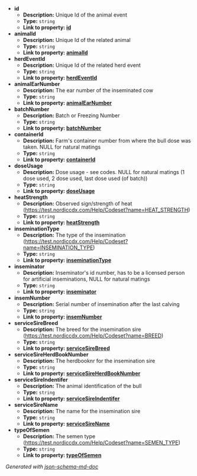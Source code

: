  - <b id="#/properties/id">id</b>
	 - **Description:** Unique Id of the animal event
	 - **Type:** `string`
	 - <b id="idid">Link to property: [id](#id)</b>
 - <b id="#/properties/animalId">animalId</b>
	 - **Description:** Unique Id of the related animal
	 - **Type:** `string`
	 - <b id="animalidanimalid">Link to property: [animalId](#animalId)</b>
 - <b id="#/properties/herdEventId">herdEventId</b>
	 - **Description:** Unique Id of the related herd event
	 - **Type:** `string`
	 - <b id="herdeventidherdeventid">Link to property: [herdEventId](#herdEventId)</b>
 - <b id="#/properties/animalEarNumber">animalEarNumber</b>
	 - **Description:** The ear number of the inseminated cow
	 - **Type:** `string`
	 - <b id="animalearnumberanimalearnumber">Link to property: [animalEarNumber](#animalEarNumber)</b>
 - <b id="#/properties/batchNumber">batchNumber</b>
	 - **Description:** Batch or Freezing Number
	 - **Type:** `string`
	 - <b id="batchnumberbatchnumber">Link to property: [batchNumber](#batchNumber)</b>
 - <b id="#/properties/containerId">containerId</b>
	 - **Description:** Farm's container number from where the bull dose was taken. NULL for natural matings
	 - **Type:** `string`
	 - <b id="containeridcontainerid">Link to property: [containerId](#containerId)</b>
 - <b id="#/properties/doseUsage">doseUsage</b>
	 - **Description:** Dose usage - see codes. NULL for natural matings (1 dose used, 2 dose used, last dose used (of batch))
	 - **Type:** `string`
	 - <b id="doseusagedoseusage">Link to property: [doseUsage](#doseUsage)</b>
 - <b id="#/properties/heatStrength">heatStrength</b>
	 - **Description:** Observed sign/strength of heat (https://test.nordiccdx.com/Help/Codeset?name=HEAT_STRENGTH)
	 - **Type:** `string`
	 - <b id="heatstrengthheatstrength">Link to property: [heatStrength](#heatStrength)</b>
 - <b id="#/properties/inseminationType">inseminationType</b>
	 - **Description:** The type of the insemination (https://test.nordiccdx.com/Help/Codeset?name=INSEMINATION_TYPE)
	 - **Type:** `string`
	 - <b id="inseminationtypeinseminationtype">Link to property: [inseminationType](#inseminationType)</b>
 - <b id="#/properties/inseminator">inseminator</b>
	 - **Description:** Inseminator's id number, has to be a licensed person for artificial inseminations, NULL for natural matings
	 - **Type:** `string`
	 - <b id="inseminatorinseminator">Link to property: [inseminator](#inseminator)</b>
 - <b id="#/properties/insemNumber">insemNumber</b>
	 - **Description:** Serial number of insemination after the last calving
	 - **Type:** `string`
	 - <b id="insemnumberinsemnumber">Link to property: [insemNumber](#insemNumber)</b>
 - <b id="#/properties/serviceSireBreed">serviceSireBreed</b>
	 - **Description:** The breed for the insemination sire (https://test.nordiccdx.com/Help/Codeset?name=BREED)
	 - **Type:** `string`
	 - <b id="servicesirebreedservicesirebreed">Link to property: [serviceSireBreed](#serviceSireBreed)</b>
 - <b id="#/properties/serviceSireHerdBookNumber">serviceSireHerdBookNumber</b>
	 - **Description:** The herdbooknr for the insemination sire
	 - **Type:** `string`
	 - <b id="servicesireherdbooknumberservicesireherdbooknumber">Link to property: [serviceSireHerdBookNumber](#serviceSireHerdBookNumber)</b>
 - <b id="#/properties/serviceSireIndentifer">serviceSireIndentifer</b>
	 - **Description:** The animal identification of the bull
	 - **Type:** `string`
	 - <b id="servicesireindentiferservicesireindentifer">Link to property: [serviceSireIndentifer](#serviceSireIndentifer)</b>
 - <b id="#/properties/serviceSireName">serviceSireName</b>
	 - **Description:** The name for the insemination sire
	 - **Type:** `string`
	 - <b id="servicesirenameservicesirename">Link to property: [serviceSireName](#serviceSireName)</b>
 - <b id="#/properties/typeOfSemen">typeOfSemen</b>
	 - **Description:** The semen type (https://test.nordiccdx.com/Help/Codeset?name=SEMEN_TYPE)
	 - **Type:** `string`
	 - <b id="typeofsementypeofsemen">Link to property: [typeOfSemen](#typeOfSemen)</b>

_Generated with [json-schema-md-doc](https://brianwendt.github.io/json-schema-md-doc/)_